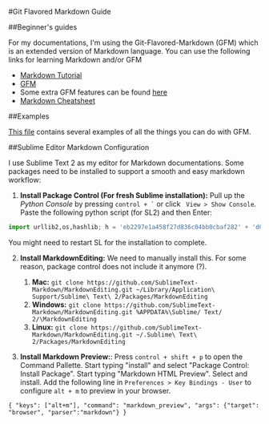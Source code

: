 #Git Flavored Markdown Guide

##Beginner's guides

For my documentations, I'm using the Git-Flavored-Markdown (GFM) which is an extended version of Markdown language. You can use the following links for learning Markdown and/or GFM

- [Markdown Tutorial](http://markdowntutorial.com/)
- [GFM](https://help.github.com/articles/github-flavored-markdown/)
- Some extra GFM features can be found [here](https://help.github.com/articles/writing-on-github/)
- [Markdown Cheatsheet](https://github.com/adam-p/markdown-here/wiki/Markdown-Cheatsheet)

##Examples

[This file](gfm_cheat_sheet.md) contains several examples of all the things you can do with GFM.

##Sublime Editor Markdown Configuration

I use Sublime Text 2 as my editor for Markdown documentations. Some packages need to be installed to support a smooth and easy markdown workflow:

1. **Install Package Control (For fresh Sublime installation):** 
Pull up the *Python Console* by pressing `` control + ` `` or click ` View > Show Console`. Paste the following python script (for SL2) and then Enter:
```Python
import urllib2,os,hashlib; h = 'eb2297e1a458f27d836c04bb0cbaf282' + 'd0e7a3098092775ccb37ca9d6b2e4b7d'; pf = 'Package Control.sublime-package'; ipp = sublime.installed_packages_path(); os.makedirs( ipp ) if not os.path.exists(ipp) else None; urllib2.install_opener( urllib2.build_opener( urllib2.ProxyHandler()) ); by = urllib2.urlopen( 'http://packagecontrol.io/' + pf.replace(' ', '%20')).read(); dh = hashlib.sha256(by).hexdigest(); open( os.path.join( ipp, pf), 'wb' ).write(by) if dh == h else None; print('Error validating download (got %s instead of %s), please try manual install' % (dh, h) if dh != h else 'Please restart Sublime Text to finish installation')
```
You might need to restart SL for the installation to complete.

2. **Install MarkdownEditing:**
We need to manually install this. For some reason, package control does not include it anymore (?). 
	1. **Mac:** `git clone https://github.com/SublimeText-Markdown/MarkdownEditing.git ~/Library/Application\ Support/Sublime\ Text\ 2/Packages/MarkdownEditing`
	2. **Windows:** `git clone https://github.com/SublimeText-Markdown/MarkdownEditing.git %APPDATA%\Sublime/ Text/ 2/\MarkdownEditing`
	3. **Linux:** `git clone https://github.com/SublimeText-Markdown/MarkdownEditing.git ~/.Sublime\ Text\ 2/Packages/MarkdownEditing`

3. **Install Markdown Preview:**:
Press `control + shift + p` to open the Command Pallette. Start typing "install" and select "Package Control: Install Package". Start typing "Markdown HTML Preview". Select and install. 
Add the following line in `Preferences > Key Bindings - User` to configure `alt + m` to preview in your browser.
```
{ "keys": ["alt+m"], "command": "markdown_preview", "args": {"target": "browser", "parser":"markdown"} }
```